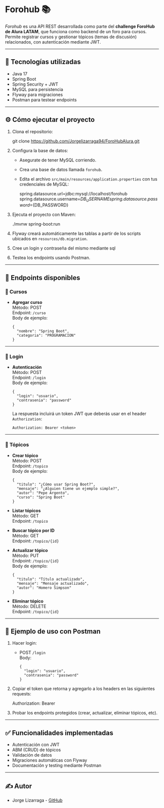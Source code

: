 # Forohub 📚

_Forohub_ es una API REST desarrollada como parte del **challenge ForoHub de Alura LATAM**, que funciona como backend de un foro para cursos.  
Permite registrar cursos y gestionar tópicos (temas de discusión) relacionados, con autenticación mediante JWT.

---

## 🚀 Tecnologías utilizadas

- Java 17
- Spring Boot
- Spring Security + JWT
- MySQL para persistencia
- Flyway para migraciones
- Postman para testear endpoints

---

## ⚙️ Cómo ejecutar el proyecto

1. Clona el repositorio:

   git clone https://github.com/Jorgelizarraga94/ForoHubAlura.git

2. Configura la base de datos:

   - Asegurate de tener MySQL corriendo.
   - Crea una base de datos llamada `forohub`.
   - Edita el archivo `src/main/resources/application.properties` con tus credenciales de MySQL:

     spring.datasource.url=jdbc:mysql://localhost/forohub  
     spring.datasource.username=${DB_USERNAME} 
     spring.datasource.password=${DB_PASSWORD}

3. Ejecuta el proyecto con Maven:

   ./mvnw spring-boot:run

4. Flyway creará automáticamente las tablas a partir de los scripts ubicados en `resources/db.migration`.
5. Cree un login y contraseña del mismo mediante sql
6. Testea los endpoints usando Postman.

---

## 📝 Endpoints disponibles

### 📌 Cursos

- **Agregar curso**  
  Método: POST  
  Endpoint: `/curso`  
  Body de ejemplo:

      {
        "nombre": "Spring Boot",
        "categoria": "PROGRAMACION"
      }

---

### 🔐 Login

- **Autenticación**  
  Método: POST  
  Endpoint: `/login`  
  Body de ejemplo:

      {
        "login": "usuario",
        "contrasenia": "password"
      }

  La respuesta incluirá un token JWT que deberás usar en el header `Authorization`:

      Authorization: Bearer <token>

---

### 💬 Tópicos

- **Crear tópico**  
  Método: POST  
  Endpoint: `/topico`  
  Body de ejemplo:

      {
        "titulo": "¿Cómo usar Spring Boot?",
        "mensaje": "¿Alguien tiene un ejemplo simple?",
        "autor": "Pepe Argento",
        "curso": "Spring Boot"
      }

- **Listar tópicos**  
  Método: GET  
  Endpoint: `/topico`

- **Buscar tópico por ID**  
  Método: GET  
  Endpoint: `/topico/{id}`

- **Actualizar tópico**  
  Método: PUT  
  Endpoint: `/topico/{id}`  
  Body de ejemplo:

      {
        "titulo": "Título actualizado",
        "mensaje": "Mensaje actualizado",
        "autor": "Homero Simpson"
      }

- **Eliminar tópico**  
  Método: DELETE  
  Endpoint: `/topico/{id}`

---

## 🚀 Ejemplo de uso con Postman

1. Hacer login:
   - POST `/login`  
     Body:

         {
           "login": "usuario",
           "contrasenia": "password"
         }

2. Copiar el token que retorna y agregarlo a los headers en las siguientes requests:

      Authorization: Bearer <token>

3. Probar los endpoints protegidos (crear, actualizar, eliminar tópicos, etc).

---

## ✅ Funcionalidades implementadas

- Autenticación con JWT
- ABM (CRUD) de tópicos
- Validación de datos
- Migraciones automáticas con Flyway
- Documentación y testing mediante Postman

---

## ✍️ Autor

- Jorge Lizarraga - [GitHub](https://github.com/Jorgelizarraga94)

